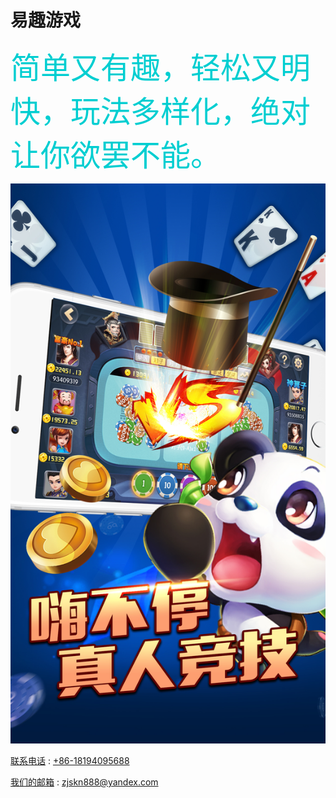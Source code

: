 # 易趣游戏


<font color=#00CED1	 size=18 face="微软雅黑">简单又有趣，轻松又明快，玩法多样化，绝对让你欲罢不能。</font>


![image](https://github.com/yay604882/zhizhuzhipai/blob/master/zhizhu.jpg)


[联系电话](+86-18194095688) : [+86-18194095688](+86-18194095688)

[我们的邮箱](mw123mw@yandex.com) : [zjskn888@yandex.com](mw123mw@yandex.com)
